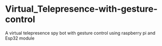 # Virtual_Telepresence-with-gesture-control
A virtual telepresence spy bot with gesture control using raspberry pi and Esp32 module
